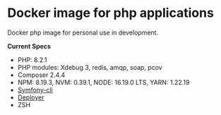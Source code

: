 # Docker image for php applications

Docker php image for personal use in development.

**Current Specs**
* PHP: 8.2.1
* PHP modules: Xdebug 3, redis, amqp, soap, pcov
* Composer 2.4.4 
* NPM: 8.19.3, NVM: 0.39.1, NODE: 16.19.0 LTS, YARN: 1.22.19
* [Symfony-cli](https://symfony.com/download)
* [Deployer](https://github.com/deployphp/deployer)
* ZSH
